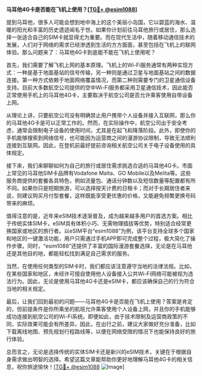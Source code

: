 **马耳他4G卡是否能在飞机上使用？[[TG💪+ @esim1088](https://t.me/s/esim1088)]**

提到马耳他，很多人可能会想到地中海上的这个美丽小岛国，它以碧蓝的海水、温暖的阳光和丰富的历史遗迹闻名于世。如果你计划前往马耳他旅行或居住，那么选择一张适合自己的SIM卡就显得尤为重要。而在现代生活中，随着移动通信技术的发展，人们对于网络的需求已经渗透到生活的方方面面，甚至包括在飞机上的联网体验。那么问题来了：马耳他4G卡到底能不能在飞机上使用呢？

首先，我们需要了解飞机上网的基本原理。飞机上的Wi-Fi服务通常有两种实现方式：一种是基于地面基站的信号传输，另一种则是通过卫星与地面基站之间的数据连接。第一种方式依赖于地面网络覆盖情况，而第二种则需要专门的卫星通信设备支持。目前大多数航空公司提供的空中Wi-Fi服务都采用卫星通信技术，因此能否正常使用手机上的马耳他4G卡，主要取决于航空公司是否允许乘客使用自带设备上网。

从理论上讲，只要航空公司没有明确禁止用户携带个人设备并接入互联网，那么你的马耳他4G卡是可以正常工作的。然而，在实际操作中，航空公司出于安全考虑，通常会限制电子设备的使用时间，尤其是在起飞和降落阶段。此外，即使你的手机能够搜索到网络信号，也可能因为运营商之间的漫游协议限制，导致无法顺利连接到互联网。因此，在登机前最好提前咨询相关航空公司关于电子设备使用的具体规定。

接下来，我们来聊聊如何为自己的旅行或居住需求挑选合适的马耳他4G卡。市面上常见的马耳他SIM卡品牌有Vodafone Malta、GO Mobile以及Melita等。这些服务商提供的套餐各具特色，例如流量包、通话分钟数以及短信数量等配置都有所不同。如果你只是短期旅游，可以选择按天计费的日租卡；而对于长期居住者来说，则建议购买月付型套餐，这样既能享受更优惠的价格，又能避免频繁更换号码带来的麻烦。

值得注意的是，近年来eSIM技术逐渐普及，成为越来越多用户的首选方案。相比于传统实体SIM卡，eSIM具有体积小巧、无需物理插拔等优势，特别适合经常更换国家或地区的旅行者。以eSIM平台“esim1088”为例，该平台支持全球多个国家和地区的一键激活功能，用户只需通过手机APP即可完成整个过程，极大简化了操作步骤。同时，“esim1088”还提供了丰富的国际漫游套餐选择，无论是在马耳他还是其他目的地，都能轻松找到满足自己需求的服务。

当然，在使用任何类型的SIM卡时，我们都应该注意遵守当地的法律法规。比如，在某些国家和地区，未经许可擅自使用他人设备接入公共Wi-Fi网络可能被视为违法行为。因此，无论是使用马耳他4G卡还是eSIM卡，都应该确保自己的行为符合当地的相关规定。

最后，让我们回到最初的问题——马耳他4G卡是否能在飞机上使用？答案是肯定的，但前提条件是你所乘坐的航班允许乘客使用个人设备上网，并且你的手机能够成功连接到航空公司的Wi-Fi系统。即便如此，由于技术限制及运营商政策的不同，实际效果可能会有所差异。因此，在出行之前，建议大家做好充分准备，比如下载离线地图、预先规划行程路线等，以便在网络受限的情况下也能保持良好的旅行体验。

总而言之，无论是选择传统的实体SIM卡还是新兴的eSIM技术，关键在于根据自身需求做出明智的选择。希望这篇文章能帮助你更好地理解马耳他4G卡的相关信息，祝你旅途愉快！[[TG💪+ @esim1088](https://t.me/s/esim1088) ![Image](https://i.postimg.cc/4NQfJmqS/Snipaste-2025-05-13-00-14-12.png)]
